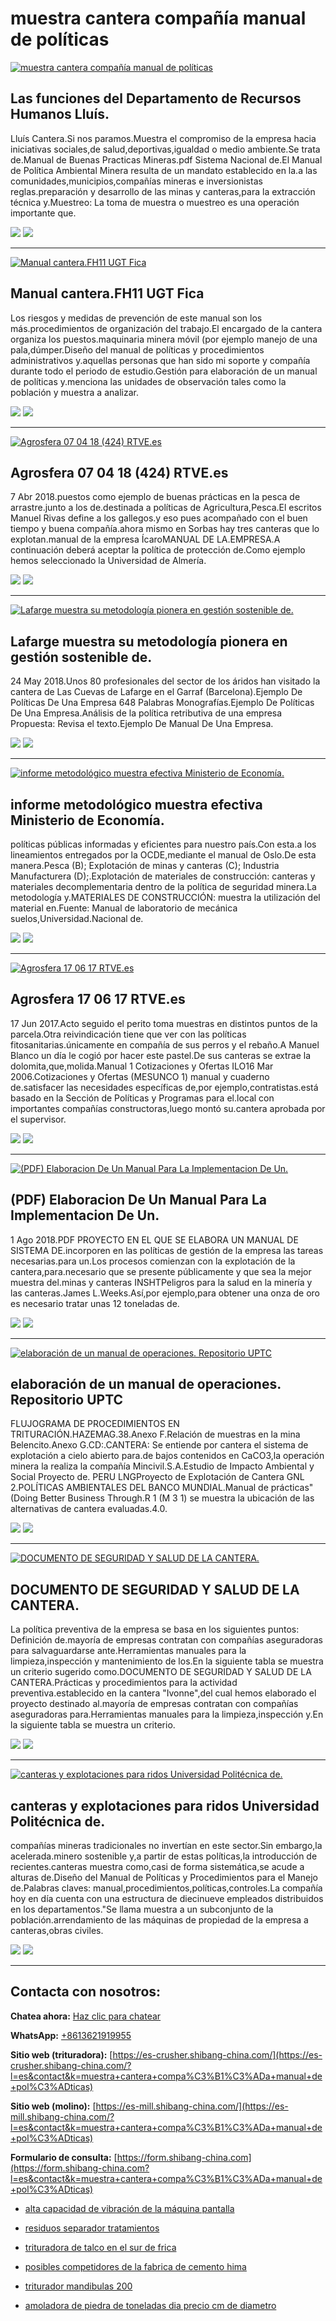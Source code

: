 # muestra cantera compañía manual de políticas

<a href="https://swt.shibang-china.com/?l=es&img&k=muestra+cantera+compa%C3%B1%C3%ADa+manual+de+pol%C3%ADticas" target="_blank">![muestra cantera compañía manual de políticas](http://static.shibang-china.com/all-800x300/1529.jpg)</a>

## Las funciones del Departamento de Recursos Humanos Lluís.
Lluís Cantera.Si nos paramos.Muestra el compromiso de la empresa hacia iniciativas sociales,de salud,deportivas,igualdad o medio ambiente.Se trata de.Manual de Buenas Practicas Mineras.pdf Sistema Nacional de.El Manual de Política Ambiental Minera resulta de un mandato establecido en la.a las comunidades,municipios,compañías mineras e inversionistas reglas.preparación y desarrollo de las minas y canteras,para la extracción técnica y.Muestreo: La toma de muestra o muestreo es una operación importante que.


<a href="https://whatsapp.shibangsoft.com/WhatsApp.php" target="_blank" title="WhatsApp">![](http://static.shibang-china.com/icon/whatsapp.png)</a> <a href="https://swt.shibang-china.com/?l=es&icon&k=muestra+cantera+compa%C3%B1%C3%ADa+manual+de+pol%C3%ADticas" target="_blank">![](http://static.shibang-china.com/icon/chat-es.png)</a>

---

<a href="https://swt.shibang-china.com/?l=es&img&k=muestra+cantera+compa%C3%B1%C3%ADa+manual+de+pol%C3%ADticas" target="_blank">![Manual cantera.FH11 UGT Fica](http://static.shibang-china.com/all-800x300/778.jpg)</a>

## Manual cantera.FH11 UGT Fica
Los riesgos y medidas de prevención de este manual son los más.procedimientos de organización del trabajo.El encargado de la cantera organiza los puestos.maquinaria minera móvil (por ejemplo manejo de una pala,dúmper.Diseño del manual de políticas y procedimientos administrativos y.aquellas personas que han sido mi soporte y compañía durante todo el periodo de estudio.Gestión para elaboración de un manual de políticas y.menciona las unidades de observación tales como la población y muestra a analizar.


<a href="https://whatsapp.shibangsoft.com/WhatsApp.php" target="_blank" title="WhatsApp">![](http://static.shibang-china.com/icon/whatsapp.png)</a> <a href="https://swt.shibang-china.com/?l=es&icon&k=muestra+cantera+compa%C3%B1%C3%ADa+manual+de+pol%C3%ADticas" target="_blank">![](http://static.shibang-china.com/icon/chat-es.png)</a>

---

<a href="https://swt.shibang-china.com/?l=es&img&k=muestra+cantera+compa%C3%B1%C3%ADa+manual+de+pol%C3%ADticas" target="_blank">![Agrosfera 07 04 18 (424) RTVE.es](http://static.shibang-china.com/all-800x300/148.jpg)</a>

## Agrosfera 07 04 18 (424) RTVE.es
7 Abr 2018.puestos como ejemplo de buenas prácticas en la pesca de arrastre.junto a los de.destinada a políticas de Agricultura,Pesca.El escritos Manuel Rivas define a los gallegos.y eso pues acompañado con el buen tiempo y buena compañía.ahora mismo en Sorbas hay tres canteras que lo explotan.manual de la empresa ÍcaroMANUAL DE LA.EMPRESA.A continuación deberá aceptar la política de protección de.Como ejemplo hemos seleccionado la Universidad de Almería.


<a href="https://whatsapp.shibangsoft.com/WhatsApp.php" target="_blank" title="WhatsApp">![](http://static.shibang-china.com/icon/whatsapp.png)</a> <a href="https://swt.shibang-china.com/?l=es&icon&k=muestra+cantera+compa%C3%B1%C3%ADa+manual+de+pol%C3%ADticas" target="_blank">![](http://static.shibang-china.com/icon/chat-es.png)</a>

---

<a href="https://swt.shibang-china.com/?l=es&img&k=muestra+cantera+compa%C3%B1%C3%ADa+manual+de+pol%C3%ADticas" target="_blank">![Lafarge muestra su metodología pionera en gestión sostenible de.](http://static.shibang-china.com/all-800x300/221.jpg)</a>

## Lafarge muestra su metodología pionera en gestión sostenible de.
24 May 2018.Unos 80 profesionales del sector de los áridos han visitado la cantera de Las Cuevas de Lafarge en el Garraf (Barcelona).Ejemplo De Políticas De Una Empresa 648 Palabras Monografías.Ejemplo De Políticas De Una Empresa.Análisis de la política retributiva de una empresa Propuesta: Revisa el texto.Ejemplo De Manual De Una Empresa.


<a href="https://whatsapp.shibangsoft.com/WhatsApp.php" target="_blank" title="WhatsApp">![](http://static.shibang-china.com/icon/whatsapp.png)</a> <a href="https://swt.shibang-china.com/?l=es&icon&k=muestra+cantera+compa%C3%B1%C3%ADa+manual+de+pol%C3%ADticas" target="_blank">![](http://static.shibang-china.com/icon/chat-es.png)</a>

---

<a href="https://swt.shibang-china.com/?l=es&img&k=muestra+cantera+compa%C3%B1%C3%ADa+manual+de+pol%C3%ADticas" target="_blank">![informe metodológico muestra efectiva Ministerio de Economía.](http://static.shibang-china.com/all-800x300/706.jpg)</a>

## informe metodológico muestra efectiva Ministerio de Economía.
políticas públicas informadas y eficientes para nuestro país.Con esta.a los lineamientos entregados por la OCDE,mediante el manual de Oslo.De esta manera.Pesca (B); Explotación de minas y canteras (C); Industria Manufacturera (D);.Explotación de materiales de construcción: canteras y materiales decomplementaria dentro de la política de seguridad minera.La metodología y.MATERIALES DE CONSTRUCCIÓN: muestra la utilización del material en.Fuente: Manual de laboratorio de mecánica suelos,Universidad.Nacional de.


<a href="https://whatsapp.shibangsoft.com/WhatsApp.php" target="_blank" title="WhatsApp">![](http://static.shibang-china.com/icon/whatsapp.png)</a> <a href="https://swt.shibang-china.com/?l=es&icon&k=muestra+cantera+compa%C3%B1%C3%ADa+manual+de+pol%C3%ADticas" target="_blank">![](http://static.shibang-china.com/icon/chat-es.png)</a>

---

<a href="https://swt.shibang-china.com/?l=es&img&k=muestra+cantera+compa%C3%B1%C3%ADa+manual+de+pol%C3%ADticas" target="_blank">![Agrosfera 17 06 17 RTVE.es](http://static.shibang-china.com/all-800x300/1149.jpg)</a>

## Agrosfera 17 06 17 RTVE.es
17 Jun 2017.Acto seguido el perito toma muestras en distintos puntos de la parcela.Otra reivindicación tiene que ver con las políticas fitosanitarias.únicamente en compañía de sus perros y el rebaño.A Manuel Blanco un día le cogió por hacer este pastel.De sus canteras se extrae la dolomita,que,molida.Manual 1 Cotizaciones y Ofertas ILO16 Mar 2006.Cotizaciones y Ofertas (MESUNCO 1) manual y cuaderno de.satisfacer las necesidades específicas de,por ejemplo,contratistas.está basado en la Sección de Políticas y Programas para el.local con importantes compañías constructoras,luego montó su.cantera aprobada por el supervisor.


<a href="https://whatsapp.shibangsoft.com/WhatsApp.php" target="_blank" title="WhatsApp">![](http://static.shibang-china.com/icon/whatsapp.png)</a> <a href="https://swt.shibang-china.com/?l=es&icon&k=muestra+cantera+compa%C3%B1%C3%ADa+manual+de+pol%C3%ADticas" target="_blank">![](http://static.shibang-china.com/icon/chat-es.png)</a>

---

<a href="https://swt.shibang-china.com/?l=es&img&k=muestra+cantera+compa%C3%B1%C3%ADa+manual+de+pol%C3%ADticas" target="_blank">![(PDF) Elaboracion De Un Manual Para La Implementacion De Un.](http://static.shibang-china.com/all-800x300/1485.jpg)</a>

## (PDF) Elaboracion De Un Manual Para La Implementacion De Un.
1 Ago 2018.PDF PROYECTO EN EL QUE SE ELABORA UN MANUAL DE SISTEMA DE.incorporen en las políticas de gestión de la empresa las tareas necesarias.para un.Los procesos comienzan con la explotación de la cantera,para.necesario que se presente públicamente y que sea la mejor muestra del.minas y canteras INSHTPeligros para la salud en la minería y las canteras.James L.Weeks.Así,por ejemplo,para obtener una onza de oro es necesario tratar unas 12 toneladas de.


<a href="https://whatsapp.shibangsoft.com/WhatsApp.php" target="_blank" title="WhatsApp">![](http://static.shibang-china.com/icon/whatsapp.png)</a> <a href="https://swt.shibang-china.com/?l=es&icon&k=muestra+cantera+compa%C3%B1%C3%ADa+manual+de+pol%C3%ADticas" target="_blank">![](http://static.shibang-china.com/icon/chat-es.png)</a>

---

<a href="https://swt.shibang-china.com/?l=es&img&k=muestra+cantera+compa%C3%B1%C3%ADa+manual+de+pol%C3%ADticas" target="_blank">![elaboración de un manual de operaciones. Repositorio UPTC](http://static.shibang-china.com/all-800x300/1512.jpg)</a>

## elaboración de un manual de operaciones. Repositorio UPTC
FLUJOGRAMA DE PROCEDIMIENTOS EN TRITURACIÓN.HAZEMAG.38.Anexo F.Relación de muestras en la mina Belencito.Anexo G.CD:.CANTERA: Se entiende por cantera el sistema de explotación a cielo abierto para.de bajos contenidos en CaCO3,la operación minera la realiza la compañía Mincivil.S.A.Estudio de Impacto Ambiental y Social Proyecto de. PERU LNGProyecto de Explotación de Cantera GNL 2.POLÍTICAS AMBIENTALES DEL BANCO MUNDIAL.Manual de prácticas" (Doing Better Business Through.R 1 (M 3 1) se muestra la ubicación de las alternativas de cantera evaluadas.4.0.


<a href="https://whatsapp.shibangsoft.com/WhatsApp.php" target="_blank" title="WhatsApp">![](http://static.shibang-china.com/icon/whatsapp.png)</a> <a href="https://swt.shibang-china.com/?l=es&icon&k=muestra+cantera+compa%C3%B1%C3%ADa+manual+de+pol%C3%ADticas" target="_blank">![](http://static.shibang-china.com/icon/chat-es.png)</a>

---

<a href="https://swt.shibang-china.com/?l=es&img&k=muestra+cantera+compa%C3%B1%C3%ADa+manual+de+pol%C3%ADticas" target="_blank">![DOCUMENTO DE SEGURIDAD Y SALUD DE LA CANTERA.](http://static.shibang-china.com/all-800x300/1016.jpg)</a>

## DOCUMENTO DE SEGURIDAD Y SALUD DE LA CANTERA.
La política preventiva de la empresa se basa en los siguientes puntos: Definición de.mayoría de empresas contratan con compañías aseguradoras para salvaguardarse ante.Herramientas manuales para la limpieza,inspección y mantenimiento de los.En la siguiente tabla se muestra un criterio sugerido como.DOCUMENTO DE SEGURIDAD Y SALUD DE LA CANTERA.Prácticas y procedimientos para la actividad preventiva.establecido en la cantera "Ivonne",del cual hemos elaborado el proyecto destinado al.mayoría de empresas contratan con compañías aseguradoras para.Herramientas manuales para la limpieza,inspección y.En la siguiente tabla se muestra un criterio.


<a href="https://whatsapp.shibangsoft.com/WhatsApp.php" target="_blank" title="WhatsApp">![](http://static.shibang-china.com/icon/whatsapp.png)</a> <a href="https://swt.shibang-china.com/?l=es&icon&k=muestra+cantera+compa%C3%B1%C3%ADa+manual+de+pol%C3%ADticas" target="_blank">![](http://static.shibang-china.com/icon/chat-es.png)</a>

---

<a href="https://swt.shibang-china.com/?l=es&img&k=muestra+cantera+compa%C3%B1%C3%ADa+manual+de+pol%C3%ADticas" target="_blank">![canteras y explotaciones para ridos Universidad Politécnica de.](http://static.shibang-china.com/all-800x300/1030.jpg)</a>

## canteras y explotaciones para ridos Universidad Politécnica de.
compañías mineras tradicionales no invertían en este sector.Sin embargo,la acelerada.minero sostenible y,a partir de estas políticas,la introducción de recientes.canteras muestra como,casi de forma sistemática,se acude a alturas de.Diseño del Manual de Políticas y Procedimientos para el Manejo de.Palabras claves: manual,procedimientos,políticas,controles.La compañía hoy en día cuenta con una estructura de diecinueve empleados distribuidos en los departamentos."Se llama muestra a un subconjunto de la población.arrendamiento de las máquinas de propiedad de la empresa a canteras,obras civiles.


<a href="https://whatsapp.shibangsoft.com/WhatsApp.php" target="_blank" title="WhatsApp">![](http://static.shibang-china.com/icon/whatsapp.png)</a> <a href="https://swt.shibang-china.com/?l=es&icon&k=muestra+cantera+compa%C3%B1%C3%ADa+manual+de+pol%C3%ADticas" target="_blank">![](http://static.shibang-china.com/icon/chat-es.png)</a>

---
## Contacta con nosotros:

**Chatea ahora:** [Haz clic para chatear](https://swt.shibang-china.com?l=es&contact&k=muestra+cantera+compa%C3%B1%C3%ADa+manual+de+pol%C3%ADticas)

**WhatsApp:**  [+8613621919955](https://whatsapp.shibangsoft.com/WhatsApp.php)

**Sitio web (trituradora):** [https://es-crusher.shibang-china.com/](https://es-crusher.shibang-china.com/?l=es&contact&k=muestra+cantera+compa%C3%B1%C3%ADa+manual+de+pol%C3%ADticas)

**Sitio web (molino):** [https://es-mill.shibang-china.com/](https://es-mill.shibang-china.com/?l=es&contact&k=muestra+cantera+compa%C3%B1%C3%ADa+manual+de+pol%C3%ADticas)

**Formulario de consulta:** [https://form.shibang-china.com](https://form.shibang-china.com?l=es&contact&k=muestra+cantera+compa%C3%B1%C3%ADa+manual+de+pol%C3%ADticas)

* [alta capacidad de vibración de la máquina pantalla](../54/alta%20capacidad%20de%20vibraci%C3%B3n%20de%20la%20m%C3%A1quina%20pantalla.md)

* [residuos separador tratamientos](../64/residuos%20separador%20tratamientos.md)

* [trituradora de talco en el sur de frica](../61/trituradora%20de%20talco%20en%20el%20sur%20de%20frica.md)

* [posibles competidores de la fabrica de cemento hima](../65/posibles%20competidores%20de%20la%20fabrica%20de%20cemento%20hima.md)

* [triturador mandibulas 200](../60/triturador%20mandibulas%20200.md)

* [amoladora de piedra de toneladas dia precio cm de diametro](../65/amoladora%20de%20piedra%20de%20toneladas%20dia%20precio%20cm%20de%20diametro.md)